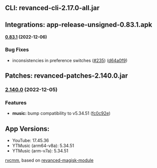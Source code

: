 ## CLI: revanced-cli-2.17.0-all.jar  
## Integrations: app-release-unsigned-0.83.1.apk  
#### [0.83.1](https://github.com/revanced/revanced-integrations/compare/v0.83.0...v0.83.1) (2022-12-06)
### Bug Fixes
* inconsistencies in preference switches ([#235](https://github.com/revanced/revanced-integrations/issues/235)) ([d64a0f9](https://github.com/revanced/revanced-integrations/commit/d64a0f95995e6fbd96127941cf16133c5661dfe4))

  
## Patches: revanced-patches-2.140.0.jar  
### [2.140.0](https://github.com/revanced/revanced-patches/compare/v2.139.0...v2.140.0) (2022-12-05)
### Features
* **music:** bump compatibility to v5.34.51 ([fc0c92e](https://github.com/revanced/revanced-patches/commit/fc0c92e2b68a2d93a02f4577aeb864955b1b5701))

  
## App Versions:  
* YouTube: 17.45.36  
* YTMusic (arm64-v8a): 5.34.51  
* YTMusic (arm-v7a): 5.34.51  

 [rvcmm](https://github.com/thrwKappu/rvcmm/), based on [revanced-magisk-module](https://github.com/j-hc/revanced-magisk-module)  
